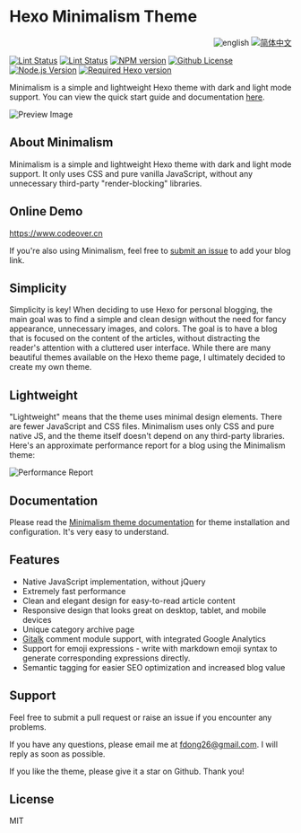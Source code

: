 # Hexo Minimalism Theme

<div align="right">
  <img src="https://img.shields.io/badge/-English-A31F34?style=for-the-badge" alt="english">
  <a title="zh-CN" href="README.md"><img src="https://img.shields.io/badge/-%E7%AE%80%E4%BD%93%E4%B8%AD%E6%96%87-545759?style=for-the-badge" alt="简体中文"></a>
</div>

[![Lint Status](https://github.com/f-dong/hexo-theme-minimalism/workflows/Test/badge.svg)](https://github.com/f-dong/hexo-theme-minimalism/actions/workflows/test.yml)
[![Lint Status](https://github.com/f-dong/hexo-theme-minimalism/workflows/Lint/badge.svg)](https://github.com/f-dong/hexo-theme-minimalism/actions/workflows/lint.yml)
[![NPM version](https://img.shields.io/npm/v/hexo-theme-minimalism?color=red&logo=npm&style=flat-square)](https://www.npmjs.com/package/hexo-theme-minimalism)
[![Github License](https://img.shields.io/github/license/f-dong/hexo-theme-minimalism.svg?style=flat-square)](https://github.com/f-dong/hexo-theme-minimalism/blob/main/LICENSE)
[![Node.js Version](https://img.shields.io/badge/node-%3E=12.0-success.svg?style=flat-square&logo=Node.js&longCache=true)](https://hexo.io)
[![Required Hexo version](https://img.shields.io/badge/hexo-%3E=5.0.0-blue?style=flat-square&logo=hexo)](https://hexo.io)

Minimalism is a simple and lightweight Hexo theme with dark and light mode support. You can view the quick start guide and documentation [here](https://minimalism.codeover.cn/docs/start).

![Preview Image](https://user-images.githubusercontent.com/40230452/189160566-c4f4070a-a64e-4843-81eb-7885c45f71c3.png)

## About Minimalism

Minimalism is a simple and lightweight Hexo theme with dark and light mode support. It only uses CSS and pure vanilla JavaScript, without any unnecessary third-party "render-blocking" libraries.

## Online Demo

https://www.codeover.cn

If you're also using Minimalism, feel free to [submit an issue](https://github.com/f-dong/hexo-theme-minimalism/issues/new?title=[Add%20demo%20site]) to add your blog link.

## Simplicity

Simplicity is key! When deciding to use Hexo for personal blogging, the main goal was to find a simple and clean design without the need for fancy appearance, unnecessary images, and colors. The goal is to have a blog that is focused on the content of the articles, without distracting the reader's attention with a cluttered user interface. While there are many beautiful themes available on the Hexo theme page, I ultimately decided to create my own theme.

## Lightweight

"Lightweight" means that the theme uses minimal design elements. There are fewer JavaScript and CSS files. Minimalism uses only CSS and pure native JS, and the theme itself doesn't depend on any third-party libraries. Here's an approximate performance report for a blog using the Minimalism theme:

![Performance Report](https://user-images.githubusercontent.com/40230452/235308517-e063cbb9-dbac-4934-bfd2-25e0689535aa.png)

## Documentation

Please read the [Minimalism theme documentation](https://minimalism.codeover.cn/docs/start) for theme installation and configuration. It's very easy to understand.

## Features

- Native JavaScript implementation, without jQuery
- Extremely fast performance
- Clean and elegant design for easy-to-read article content
- Responsive design that looks great on desktop, tablet, and mobile devices
- Unique category archive page
- [Gitalk](https://gitalk.github.io/) comment module support, with integrated Google Analytics
- Support for emoji expressions - write with markdown emoji syntax to generate corresponding expressions directly.
- Semantic tagging for easier SEO optimization and increased blog value


## Support

Feel free to submit a pull request or raise an issue if you encounter any problems.

If you have any questions, please email me at [fdong26@gmail.com](mailto:fdong26@gmail.com). I will reply as soon as possible.

If you like the theme, please give it a star on Github. Thank you!

## License

MIT
